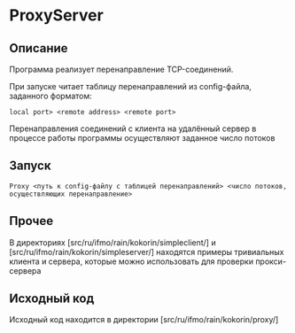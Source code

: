 # ProxyServer

## Описание 

Программа реализует перенаправление TCP-соединений.

При запуске читает таблицу перенаправлений из config-файла, заданного форматом:

```local port> <remote address> <remote port>```

Перенаправления соединений с клиента на удалённый сервер в процессе работы программы осуществляют заданное число потоков

## Запуск

```Proxy <путь к config-файлу с таблицей перенаправлений> <число потоков, осуществляющих перенаправление>```

## Прочее

В директориях [src/ru/ifmo/rain/kokorin/simpleclient/] и [src/ru/ifmo/rain/kokorin/simpleserver/] находятся примеры тривиальных клиента и сервера, которые можно использовать для проверки прокси-сервера

## Исходный код

Исходный код находится в директории [src/ru/ifmo/rain/kokorin/proxy/]
